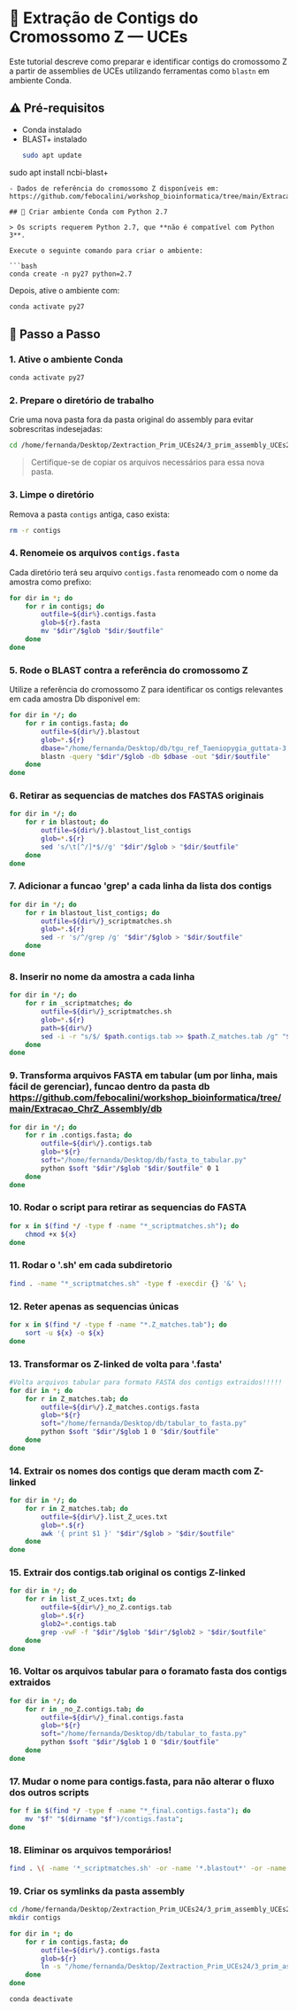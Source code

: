 # 🧬 Extração de Contigs do Cromossomo Z — UCEs

Este tutorial descreve como preparar e identificar contigs do cromossomo Z a partir de assemblies de UCEs utilizando ferramentas como `blastn` em ambiente Conda.

## ⚠️ Pré-requisitos

- Conda instalado
- BLAST+ instalado
  ```bash
  sudo apt update
sudo apt install ncbi-blast+
```
- Dados de referência do cromossomo Z disponíveis em: https://github.com/febocalini/workshop_bioinformatica/tree/main/Extracao_ChrZ_Assembly/db

## 🐍 Criar ambiente Conda com Python 2.7

> Os scripts requerem Python 2.7, que **não é compatível com Python 3**.

Execute o seguinte comando para criar o ambiente:

```bash
conda create -n py27 python=2.7
```

Depois, ative o ambiente com:

```bash
conda activate py27
```

## 🔧 Passo a Passo

### 1. Ative o ambiente Conda

```bash
conda activate py27
```

### 2. Prepare o diretório de trabalho

Crie uma nova pasta fora da pasta original do assembly para evitar sobrescritas indesejadas:

```bash
cd /home/fernanda/Desktop/Zextraction_Prim_UCEs24/3_prim_assembly_UCEs24
```

> Certifique-se de copiar os arquivos necessários para essa nova pasta.

### 3. Limpe o diretório

Remova a pasta `contigs` antiga, caso exista:

```bash
rm -r contigs
```

### 4. Renomeie os arquivos `contigs.fasta`

Cada diretório terá seu arquivo `contigs.fasta` renomeado com o nome da amostra como prefixo:

```bash
for dir in *; do
    for r in contigs; do
        outfile=${dir%}.contigs.fasta
        glob=${r}.fasta
        mv "$dir"/$glob "$dir/$outfile"
    done
done
```

### 5. Rode o BLAST contra a referência do cromossomo Z

Utilize a referência do cromossomo Z para identificar os contigs relevantes em cada amostra
Db disponivel em:

```bash
for dir in */; do
    for r in contigs.fasta; do
        outfile=${dir%/}.blastout
        glob=*.${r}
        dbase="/home/fernanda/Desktop/db/tgu_ref_Taeniopygia_guttata-3.2.4_chrZ.fa"
        blastn -query "$dir"/$glob -db $dbase -out "$dir/$outfile"
    done
done
```


### 6. Retirar as sequencias de matches dos FASTAS originais
```bash
for dir in */; do
    for r in blastout; do
        outfile=${dir%/}.blastout_list_contigs
        glob=*.${r}
        sed 's/\t[^/]*$//g' "$dir"/$glob > "$dir/$outfile"
    done
done
```

### 7. Adicionar a funcao 'grep' a cada linha da lista dos contigs

```bash
for dir in */; do
    for r in blastout_list_contigs; do
        outfile=${dir%/}_scriptmatches.sh
        glob=*.${r}
        sed -r 's/^/grep /g' "$dir"/$glob > "$dir/$outfile"
    done
done
```
### 8. Inserir no nome da amostra a cada linha 

```bash
for dir in */; do
    for r in _scriptmatches; do
        outfile=${dir%/}_scriptmatches.sh
        glob=*.${r}
        path=${dir%/}
        sed -i -r "s/$/ $path.contigs.tab >> $path.Z_matches.tab /g" "$dir/$outfile"
    done
done
```

### 9. Transforma arquivos FASTA em tabular (um por linha, mais fácil de gerenciar), funcao dentro da pasta db https://github.com/febocalini/workshop_bioinformatica/tree/main/Extracao_ChrZ_Assembly/db

```bash
for dir in */; do
    for r in .contigs.fasta; do
        outfile=${dir%/}.contigs.tab
        glob=*${r}
        soft="/home/fernanda/Desktop/db/fasta_to_tabular.py"
        python $soft "$dir"/$glob "$dir/$outfile" 0 1
    done
done
```
### 10. Rodar o script para retirar as sequencias do FASTA

```bash
for x in $(find */ -type f -name "*_scriptmatches.sh"); do
    chmod +x ${x} 
done
```
### 11. Rodar o '.sh' em cada subdiretorio

```bash
find . -name "*_scriptmatches.sh" -type f -execdir {} '&' \; 
```
### 12. Reter apenas as sequencias únicas

```bash
for x in $(find */ -type f -name "*.Z_matches.tab"); do
    sort -u ${x} -o ${x}
done
```
### 13. Transformar os Z-linked de volta para '.fasta' 

```bash
#Volta arquivos tabular para formato FASTA dos contigs extraidos!!!!!
for dir in *; do
    for r in Z_matches.tab; do
        outfile=${dir%/}.Z_matches.contigs.fasta
        glob=*${r}
        soft="/home/fernanda/Desktop/db/tabular_to_fasta.py"
        python $soft "$dir"/$glob 1 0 "$dir/$outfile"
    done
done
```
### 14. Extrair os nomes dos contigs que deram macth com Z-linked

```bash
for dir in */; do
    for r in Z_matches.tab; do
        outfile=${dir%/}.list_Z_uces.txt
        glob=*.${r}
        awk '{ print $1 }' "$dir"/$glob > "$dir/$outfile"
    done
done
```

### 15. Extrair dos contigs.tab original os contigs Z-linked

```bash
for dir in */; do
    for r in list_Z_uces.txt; do
        outfile=${dir%/}_no_Z.contigs.tab
        glob=*.${r}
        glob2=*.contigs.tab
        grep -vwF -f "$dir"/$glob "$dir"/$glob2 > "$dir/$outfile"
    done
done
```


### 16. Voltar os arquivos tabular para o foramato fasta dos contigs extraidos

```bash
for dir in */; do
    for r in _no_Z.contigs.tab; do
        outfile=${dir%/}_final.contigs.fasta
        glob=*${r}
        soft="/home/fernanda/Desktop/db/tabular_to_fasta.py"
        python $soft "$dir"/$glob 1 0 "$dir/$outfile"
    done
done
```
### 17. Mudar o nome para contigs.fasta, para não alterar o fluxo dos outros scripts
```bash
for f in $(find */ -type f -name "*_final.contigs.fasta"); do
    mv "$f" "$(dirname "$f")/contigs.fasta"; 
done
```

### 18. Eliminar os arquivos temporários!
```bash
find . \( -name '*_scriptmatches.sh' -or -name '*.blastout*' -or -name '*list*' -or -name '*.contigs.tab*' -or -name '*.Z_matches.tab' \) -type f -delete
```

### 19. Criar os symlinks da pasta assembly
```bash
cd /home/fernanda/Desktop/Zextraction_Prim_UCEs24/3_prim_assembly_UCEs24
mkdir contigs

for dir in *; do
    for r in contigs.fasta; do
        outfile=${dir%/}.contigs.fasta
        glob=${r}
        ln -s "/home/fernanda/Desktop/Zextraction_Prim_UCEs24/3_prim_assembly_UCEs24/$dir"/$glob contigs/"$outfile"
    done
done

conda deactivate
```
